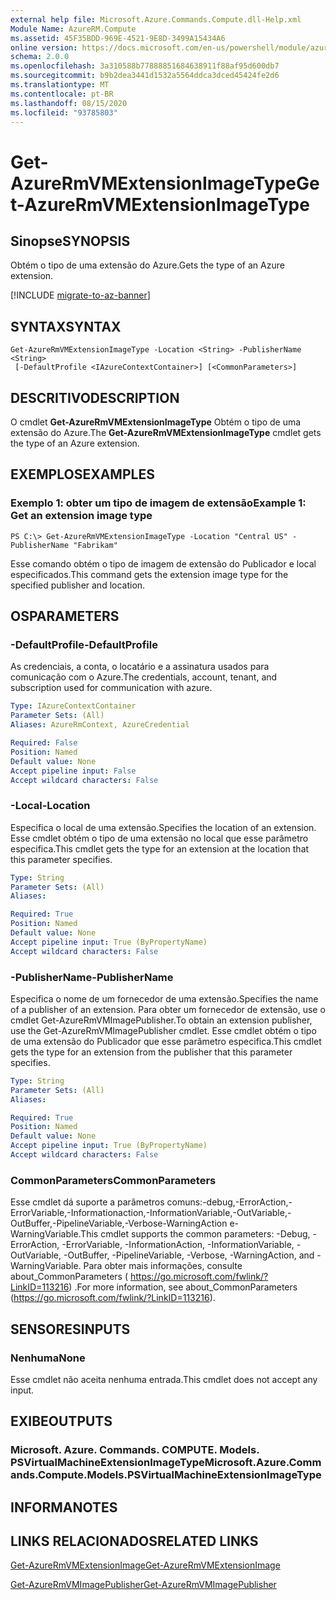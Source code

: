 ```yaml
---
external help file: Microsoft.Azure.Commands.Compute.dll-Help.xml
Module Name: AzureRM.Compute
ms.assetid: 45F35BDD-969E-4521-9E8D-3499A15434A6
online version: https://docs.microsoft.com/en-us/powershell/module/azurerm.compute/get-azurermvmextensionimagetype
schema: 2.0.0
ms.openlocfilehash: 3a310588b77888851684638911f88af95d600db7
ms.sourcegitcommit: b9b2dea3441d1532a5564ddca3dced45424fe2d6
ms.translationtype: MT
ms.contentlocale: pt-BR
ms.lasthandoff: 08/15/2020
ms.locfileid: "93785803"
---
```

# <span data-ttu-id="6064b-101">Get-AzureRmVMExtensionImageType</span><span class="sxs-lookup"><span data-stu-id="6064b-101">Get-AzureRmVMExtensionImageType</span></span>

## <span data-ttu-id="6064b-102">Sinopse</span><span class="sxs-lookup"><span data-stu-id="6064b-102">SYNOPSIS</span></span>
<span data-ttu-id="6064b-103">Obtém o tipo de uma extensão do Azure.</span><span class="sxs-lookup"><span data-stu-id="6064b-103">Gets the type of an Azure extension.</span></span>

[!INCLUDE [migrate-to-az-banner](../../includes/migrate-to-az-banner.md)]

## <span data-ttu-id="6064b-104">SYNTAX</span><span class="sxs-lookup"><span data-stu-id="6064b-104">SYNTAX</span></span>

```
Get-AzureRmVMExtensionImageType -Location <String> -PublisherName <String>
 [-DefaultProfile <IAzureContextContainer>] [<CommonParameters>]
```

## <span data-ttu-id="6064b-105">DESCRITIVO</span><span class="sxs-lookup"><span data-stu-id="6064b-105">DESCRIPTION</span></span>
<span data-ttu-id="6064b-106">O cmdlet **Get-AzureRmVMExtensionImageType** Obtém o tipo de uma extensão do Azure.</span><span class="sxs-lookup"><span data-stu-id="6064b-106">The **Get-AzureRmVMExtensionImageType** cmdlet gets the type of an Azure extension.</span></span>

## <span data-ttu-id="6064b-107">EXEMPLOS</span><span class="sxs-lookup"><span data-stu-id="6064b-107">EXAMPLES</span></span>

### <span data-ttu-id="6064b-108">Exemplo 1: obter um tipo de imagem de extensão</span><span class="sxs-lookup"><span data-stu-id="6064b-108">Example 1: Get an extension image type</span></span>
```
PS C:\> Get-AzureRmVMExtensionImageType -Location "Central US" -PublisherName "Fabrikam"
```

<span data-ttu-id="6064b-109">Esse comando obtém o tipo de imagem de extensão do Publicador e local especificados.</span><span class="sxs-lookup"><span data-stu-id="6064b-109">This command gets the extension image type for the specified publisher and location.</span></span>

## <span data-ttu-id="6064b-110">OS</span><span class="sxs-lookup"><span data-stu-id="6064b-110">PARAMETERS</span></span>

### <span data-ttu-id="6064b-111">-DefaultProfile</span><span class="sxs-lookup"><span data-stu-id="6064b-111">-DefaultProfile</span></span>
<span data-ttu-id="6064b-112">As credenciais, a conta, o locatário e a assinatura usados para comunicação com o Azure.</span><span class="sxs-lookup"><span data-stu-id="6064b-112">The credentials, account, tenant, and subscription used for communication with azure.</span></span>

```yaml
Type: IAzureContextContainer
Parameter Sets: (All)
Aliases: AzureRmContext, AzureCredential

Required: False
Position: Named
Default value: None
Accept pipeline input: False
Accept wildcard characters: False
```

### <span data-ttu-id="6064b-113">-Local</span><span class="sxs-lookup"><span data-stu-id="6064b-113">-Location</span></span>
<span data-ttu-id="6064b-114">Especifica o local de uma extensão.</span><span class="sxs-lookup"><span data-stu-id="6064b-114">Specifies the location of an extension.</span></span>
<span data-ttu-id="6064b-115">Esse cmdlet obtém o tipo de uma extensão no local que esse parâmetro especifica.</span><span class="sxs-lookup"><span data-stu-id="6064b-115">This cmdlet gets the type for an extension at the location that this parameter specifies.</span></span>

```yaml
Type: String
Parameter Sets: (All)
Aliases: 

Required: True
Position: Named
Default value: None
Accept pipeline input: True (ByPropertyName)
Accept wildcard characters: False
```

### <span data-ttu-id="6064b-116">-PublisherName</span><span class="sxs-lookup"><span data-stu-id="6064b-116">-PublisherName</span></span>
<span data-ttu-id="6064b-117">Especifica o nome de um fornecedor de uma extensão.</span><span class="sxs-lookup"><span data-stu-id="6064b-117">Specifies the name of a publisher of an extension.</span></span>
<span data-ttu-id="6064b-118">Para obter um fornecedor de extensão, use o cmdlet Get-AzureRmVMImagePublisher.</span><span class="sxs-lookup"><span data-stu-id="6064b-118">To obtain an extension publisher, use the Get-AzureRmVMImagePublisher cmdlet.</span></span>
<span data-ttu-id="6064b-119">Esse cmdlet obtém o tipo de uma extensão do Publicador que esse parâmetro especifica.</span><span class="sxs-lookup"><span data-stu-id="6064b-119">This cmdlet gets the type for an extension from the publisher that this parameter specifies.</span></span>

```yaml
Type: String
Parameter Sets: (All)
Aliases: 

Required: True
Position: Named
Default value: None
Accept pipeline input: True (ByPropertyName)
Accept wildcard characters: False
```

### <span data-ttu-id="6064b-120">CommonParameters</span><span class="sxs-lookup"><span data-stu-id="6064b-120">CommonParameters</span></span>
<span data-ttu-id="6064b-121">Esse cmdlet dá suporte a parâmetros comuns:-debug,-ErrorAction,-ErrorVariable,-Informationaction,-InformationVariable,-OutVariable,-OutBuffer,-PipelineVariable,-Verbose-WarningAction e-WarningVariable.</span><span class="sxs-lookup"><span data-stu-id="6064b-121">This cmdlet supports the common parameters: -Debug, -ErrorAction, -ErrorVariable, -InformationAction, -InformationVariable, -OutVariable, -OutBuffer, -PipelineVariable, -Verbose, -WarningAction, and -WarningVariable.</span></span> <span data-ttu-id="6064b-122">Para obter mais informações, consulte about_CommonParameters ( https://go.microsoft.com/fwlink/?LinkID=113216) .</span><span class="sxs-lookup"><span data-stu-id="6064b-122">For more information, see about_CommonParameters (https://go.microsoft.com/fwlink/?LinkID=113216).</span></span>

## <span data-ttu-id="6064b-123">SENSORES</span><span class="sxs-lookup"><span data-stu-id="6064b-123">INPUTS</span></span>

### <span data-ttu-id="6064b-124">Nenhuma</span><span class="sxs-lookup"><span data-stu-id="6064b-124">None</span></span>
<span data-ttu-id="6064b-125">Esse cmdlet não aceita nenhuma entrada.</span><span class="sxs-lookup"><span data-stu-id="6064b-125">This cmdlet does not accept any input.</span></span>

## <span data-ttu-id="6064b-126">EXIBE</span><span class="sxs-lookup"><span data-stu-id="6064b-126">OUTPUTS</span></span>

### <span data-ttu-id="6064b-127">Microsoft. Azure. Commands. COMPUTE. Models. PSVirtualMachineExtensionImageType</span><span class="sxs-lookup"><span data-stu-id="6064b-127">Microsoft.Azure.Commands.Compute.Models.PSVirtualMachineExtensionImageType</span></span>

## <span data-ttu-id="6064b-128">INFORMA</span><span class="sxs-lookup"><span data-stu-id="6064b-128">NOTES</span></span>

## <span data-ttu-id="6064b-129">LINKS RELACIONADOS</span><span class="sxs-lookup"><span data-stu-id="6064b-129">RELATED LINKS</span></span>

[<span data-ttu-id="6064b-130">Get-AzureRmVMExtensionImage</span><span class="sxs-lookup"><span data-stu-id="6064b-130">Get-AzureRmVMExtensionImage</span></span>](./Get-AzureRmVMExtensionImage.md)

[<span data-ttu-id="6064b-131">Get-AzureRmVMImagePublisher</span><span class="sxs-lookup"><span data-stu-id="6064b-131">Get-AzureRmVMImagePublisher</span></span>](./Get-AzureRmVMImagePublisher.md)


